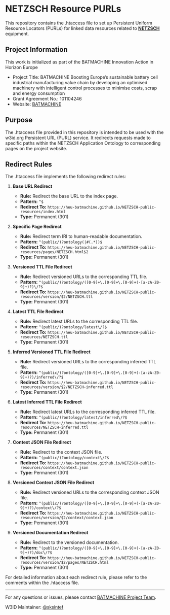 # NETZSCH Resource PURLs

This repository contains the .htaccess file to set up Persistent Uniform Resource Locators (PURLs) for linked data resources related to **[NETZSCH](https://www.netzsch.com/en)** equipment.

## Project Information
This work is initialized as part of the BATMACHINE Innovation Action in Horizon Europe

- Project Title: BATMACHINE Boosting Europe’s sustainable battery cell industrial manufacturing value chain by developing an optimised machinery with intelligent control processes to minimise costs, scrap and energy consumption
- Grant Agreement No.: 101104246
- Website: [BATMACHINE](http://batmachineproject.eu/)

## Purpose

The .htaccess file provided in this repository is intended to be used with the w3id.org Persistent URL (PURL) service. It redirects requests made to specific paths within the NETZSCH Application Ontology to corresponding pages on the project website.

## Redirect Rules

The .htaccess file implements the following redirect rules:

1. **Base URL Redirect**
   - **Rule:** Redirect the base URL to the index page.
   - **Pattern:** `^$`
   - **Redirect To:** `https://heu-batmachine.github.io/NETZSCH-public-resources/index.html`
   - **Type:** Permanent (301)

2. **Specific Page Redirect**
   - **Rule:** Redirect term IRI to human-readable documentation.
   - **Pattern:** `^(public/)?ontology(|#(.*))$`
   - **Redirect To:** `https://heu-batmachine.github.io/NETZSCH-public-resources/pages/NETZSCH.html$2`
   - **Type:** Permanent (301)

3. **Versioned TTL File Redirect**
   - **Rule:** Redirect versioned URLs to the corresponding TTL file.
   - **Pattern:** `^(public/)?ontology/([0-9]+\.[0-9]+\.[0-9]+(-[a-zA-Z0-9]+)?)\/?$`
   - **Redirect To:** `https://heu-batmachine.github.io/NETZSCH-public-resources/version/$2/NETZSCH.ttl`
   - **Type:** Permanent (301)

4. **Latest TTL File Redirect**
   - **Rule:** Redirect latest URLs to the corresponding TTL file.
   - **Pattern:** `^(public/)?ontology/latest\/?$`
   - **Redirect To:** `https://heu-batmachine.github.io/NETZSCH-public-resources/NETZSCH.ttl`
   - **Type:** Permanent (301)

5. **Inferred Versioned TTL File Redirect**
   - **Rule:** Redirect versioned URLs to the corresponding inferred TTL file.
   - **Pattern:** `^(public/)?ontology/([0-9]+\.[0-9]+\.[0-9]+(-[a-zA-Z0-9]+)?)/inferred\/?$`
   - **Redirect To:** `https://heu-batmachine.github.io/NETZSCH-public-resources/version/$2/NETZSCH-inferred.ttl`
   - **Type:** Permanent (301)

6. **Latest Inferred TTL File Redirect**
   - **Rule:** Redirect latest URLs to the corresponding inferred TTL file.
   - **Pattern:** `^(public/)?ontology/latest/inferred\/?$`
   - **Redirect To:** `https://heu-batmachine.github.io/NETZSCH-public-resources/NETZSCH-inferred.ttl`
   - **Type:** Permanent (301)

7. **Context JSON File Redirect**
   - **Rule:** Redirect to the context JSON file.
   - **Pattern:** `^(public/)?ontology/context\/?$`
   - **Redirect To:** `https://heu-batmachine.github.io/NETZSCH-public-resources/context/context.json`
   - **Type:** Permanent (301)

8. **Versioned Context JSON File Redirect**
   - **Rule:** Redirect versioned URLs to the corresponding context JSON file.
   - **Pattern:** `^(public/)?ontology/([0-9]+\.[0-9]+\.[0-9]+(-[a-zA-Z0-9]+)?)/context\/?$`
   - **Redirect To:** `https://heu-batmachine.github.io/NETZSCH-public-resources/version/$2/context/context.json`
   - **Type:** Permanent (301)

9. **Versioned Documentation Redirect**
   - **Rule:** Redirect to the versioned documentation.
   - **Pattern:** `^(public/)?ontology/([0-9]+\.[0-9]+\.[0-9]+(-[a-zA-Z0-9]+)?)/doc\/?$`
   - **Redirect To:** `https://heu-batmachine.github.io/NETZSCH-public-resources/version/$2/pages/NETZSCH.html`
   - **Type:** Permanent (301)

For detailed information about each redirect rule, please refer to the comments within the .htaccess file.

---

For any questions or issues, please contact [BATMACHINE Project Team](mailto:sridevi.krishnamurthi@sintef.no).

W3ID Maintainer: [@sksintef](https://github.com/sksintef)
